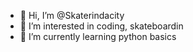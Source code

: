 - 👋 Hi, I’m @Skaterindacity
- 👀 I’m interested in coding, skateboardin
- 🌱 I’m currently learning python basics

<!---
Skaterindacity/Skaterindacity is a ✨ special ✨ repository because its `README.md` (this file) appears on your GitHub profile.
You can click the Preview link to take a look at your changes.
--->
